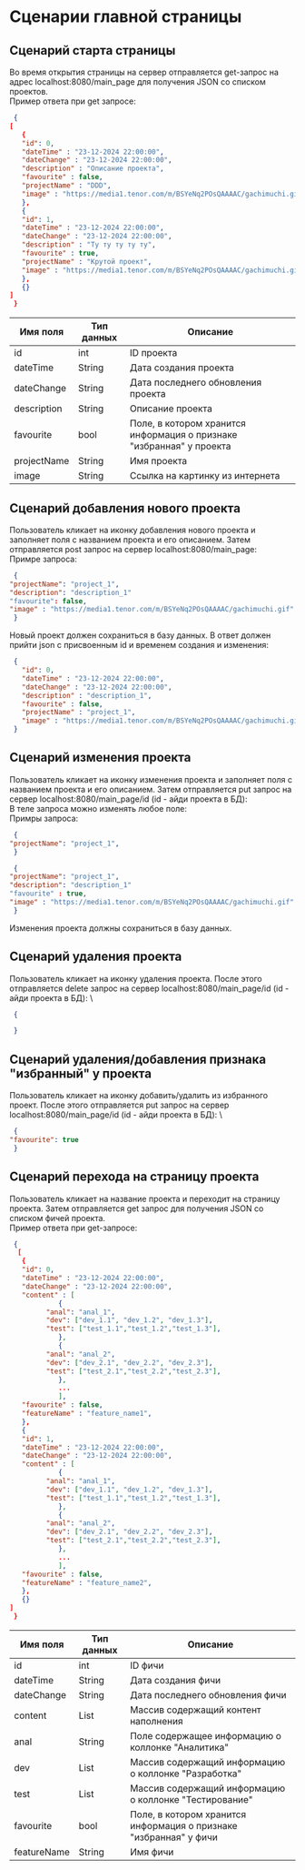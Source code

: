 # Сценарии главной страницы
## Сценарий старта страницы
Во время открытия страницы на сервер отправляется get-запрос на адрес localhost:8080/main_page для получения JSON со списком проектов.\
Пример ответа при get запросе:
```json
 {
[
   {
   "id": 0,
   "dateTime" : "23-12-2024 22:00:00",
   "dateChange" : "23-12-2024 22:00:00",
   "description" : "Описание проекта",
   "favourite" : false,
   "projectName" : "DDD",
   "image" : "https://media1.tenor.com/m/BSYeNq2POsQAAAAC/gachimuchi.gif"
   },
   {
   "id": 1,
   "dateTime" : "23-12-2024 22:00:00",
   "dateChange" : "23-12-2024 22:00:00",
   "description" : "Ту ту ту ту ту",
   "favourite" : true,
   "projectName" : "Крутой проект",
   "image" : "https://media1.tenor.com/m/BSYeNq2POsQAAAAC/gachimuchi.gif"
   },
   {}
]
 }
```

|Имя поля|Тип данных|Описание|
|-|--------|---|
|id|int|ID проекта|
|dateTime|String|Дата создания проекта|
|dateChange|String|Дата последнего обновления проекта|
|description|String|Описание проекта|
|favourite|bool|Поле, в котором хранится информация о признаке "избранная" у проекта|
|projectName|String|Имя проекта|
|image|String|Ссылка на картинку из интернета|

## Сценарий добавления нового проекта
Пользователь кликает на иконку добавления нового проекта и заполняет поля с названием проекта и его описанием. Затем отправляется post запрос на сервер localhost:8080/main_page: \
Примре запроса:
```json
 {
"projectName": "project_1",
"description": "description_1"
"favourite": false,
"image" : "https://media1.tenor.com/m/BSYeNq2POsQAAAAC/gachimuchi.gif"
 }
```
Новый проект должен сохраниться в базу данных. В ответ должен прийти json с присвоенным id и временем создания и изменения:
```json
 {   
   "id": 0,
   "dateTime" : "23-12-2024 22:00:00",
   "dateChange" : "23-12-2024 22:00:00",
   "description" : "description_1",
   "favourite" : false,
   "projectName" : "project_1",
   "image" : "https://media1.tenor.com/m/BSYeNq2POsQAAAAC/gachimuchi.gif"
 }
```

## Сценарий изменения проекта
Пользователь кликает на иконку изменения проекта и заполняет поля с названием проекта и его описанием. Затем отправляется put запрос на сервер localhost:8080/main_page/id (id - айди проекта в БД): \
В теле запроса можно изменять любое поле: \
Примры запроса:
```json
 {
"projectName": "project_1",
 }
```

```json
 {
"projectName": "project_1",
"description": "description_1"
"favourite" : true,
"image" : "https://media1.tenor.com/m/BSYeNq2POsQAAAAC/gachimuchi.gif"
 }
```
Изменения проекта должны сохраниться в базу данных. 

## Сценарий удаления проекта
Пользователь кликает на иконку удаления проекта. После этого отправляется delete запрос на сервер localhost:8080/main_page/id (id - айди проекта в БД): \
```json
 {

 }
```

## Сценарий удаления/добавления признака "избранный" у проекта
Пользователь кликает на иконку добавить/удалить из избранного проект. После этого отправляется put запрос на сервер localhost:8080/main_page/id (id - айди проекта в БД): \
```json
 {
"favourite": true
 }
```

## Сценарий перехода на страницу проекта
Пользователь кликает на название проекта и переходит на страницу проекта. Затем отправляется get запрос для получения JSON со списком фичей проекта.\
Пример ответа при get-запросе:
```json
 {
  [
   {
   "id": 0,
   "dateTime" : "23-12-2024 22:00:00",
   "dateChange" : "23-12-2024 22:00:00",
   "content" : [
            {
         "anal": "anal_1",
         "dev": ["dev_1.1", "dev_1.2", "dev_1.3"],
         "test": ["test_1.1","test_1.2","test_1.3"],
            },
            {
         "anal": "anal_2",
         "dev": ["dev_2.1", "dev_2.2", "dev_2.3"],
         "test": ["test_2.1","test_2.2","test_2.3"],
            },
            ...
            ],
   "favourite" : false,
   "featureName" : "feature_name1",
   },
   {
   "id": 1,
   "dateTime" : "23-12-2024 22:00:00",
   "dateChange" : "23-12-2024 22:00:00",
   "content" : [
            {
         "anal": "anal_1",
         "dev": ["dev_1.1", "dev_1.2", "dev_1.3"],
         "test": ["test_1.1","test_1.2","test_1.3"],
            },
            {
         "anal": "anal_2",
         "dev": ["dev_2.1", "dev_2.2", "dev_2.3"],
         "test": ["test_2.1","test_2.2","test_2.3"],
            },
            ...
            ],
   "favourite" : false,
   "featureName" : "feature_name2",
   },
   {}
]
 }
```

|Имя поля|Тип данных|Описание|
|-|--------|---|
|id|int|ID фичи|
|dateTime|String|Дата создания фичи|
|dateChange|String|Дата последнего обновления фичи|
|content|List|Массив содержащий контент наполнения|
|anal|String|Поле содержащее информацию о коллонке "Аналитика"|
|dev|List|Массив содержащий информацию о коллонке "Разработка"|
|test|List|Массив содержащий информацию о коллонке "Тестирование"|
|favourite|bool|Поле, в котором хранится информация о признаке "избранная" у фичи|
|featureName|String|Имя фичи|
